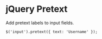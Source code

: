 jQuery Pretext
==============

Add pretext labels to input fields.

    $('input').pretext({ text: 'Username' });